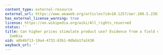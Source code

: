 ```yaml
---
content_type: external-resource
external_url: https://www.aeaweb.org/articles?id=10.1257/aer.100.5.2383
has_external_license_warning: true
license: https://en.wikipedia.org/wiki/All_rights_reserved
status: ''
title: Can higher prices stimulate product use? Evidence from a field experiment in
  Zambia
uid: a8b4bf13-10a4-4732-83b1-0dbda1fa2438
wayback_url: ''
---
```

